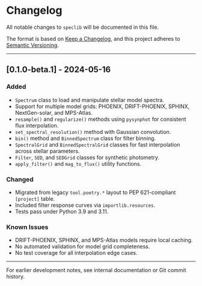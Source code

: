 # Changelog

All notable changes to `speclib` will be documented in this file.

The format is based on [Keep a Changelog](https://keepachangelog.com/en/1.0.0/),
and this project adheres to [Semantic Versioning](https://semver.org/spec/v2.0.0.html).

---

## \[0.1.0-beta.1] - 2024-05-16

### Added

* `Spectrum` class to load and manipulate stellar model spectra.
* Support for multiple model grids: PHOENIX, DRIFT-PHOENIX, SPHINX, NextGen-solar, and MPS-Atlas.
* `resample()` and `regularize()` methods using `pysynphot` for consistent flux interpolation.
* `set_spectral_resolution()` method with Gaussian convolution.
* `bin()` method and `BinnedSpectrum` class for filter binning.
* `SpectralGrid` and `BinnedSpectralGrid` classes for fast interpolation across stellar parameters.
* `Filter`, `SED`, and `SEDGrid` classes for synthetic photometry.
* `apply_filter()` and `mag_to_flux()` utility functions.

### Changed

* Migrated from legacy `tool.poetry.*` layout to PEP 621-compliant `[project]` table.
* Included filter response curves via `importlib.resources`.
* Tests pass under Python 3.9 and 3.11.

### Known Issues

* DRIFT-PHOENIX, SPHINX, and MPS-Atlas models require local caching.
* No automated validation for model grid completeness.
* No test coverage for all interpolation edge cases.

---

For earlier development notes, see internal documentation or Git commit history.
